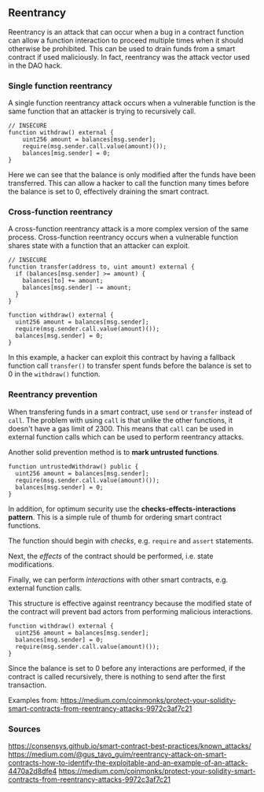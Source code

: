 ## Reentrancy

Reentrancy is an attack that can occur when a bug in a contract function can allow a function interaction to proceed multiple times when it should otherwise be prohibited. This can be used to drain funds from a smart contract if used maliciously. In fact, reentrancy was the attack vector used in the DAO hack.

### Single function reentrancy

A single function reentrancy attack occurs when a vulnerable function is the same function that an attacker is trying to recursively call.

```
// INSECURE
function withdraw() external {
    uint256 amount = balances[msg.sender];
    require(msg.sender.call.value(amount)());
    balances[msg.sender] = 0;
}
```

Here we can see that the balance is only modified after the funds have been transferred. This can allow a hacker to call the function many times before the balance is set to 0, effectively draining the smart contract.

### Cross-function reentrancy

A cross-function reentrancy attack is a more complex version of the same process. Cross-function reentrancy occurs when a vulnerable function shares state with a function that an attacker can exploit.

```
// INSECURE
function transfer(address to, uint amount) external {
  if (balances[msg.sender] >= amount) {
    balances[to] += amount;
    balances[msg.sender] -= amount;
  }
}

function withdraw() external {
  uint256 amount = balances[msg.sender];
  require(msg.sender.call.value(amount)());
  balances[msg.sender] = 0;
}
```

In this example, a hacker can exploit this contract by having a fallback function call `transfer()` to transfer spent funds before the balance is set to 0 in the `withdraw()` function.

### Reentrancy prevention

When transfering funds in a smart contract, use `send` or `transfer` instead of `call`. The problem with using `call` is that unlike the other functions, it doesn't have a gas limit of 2300. This means that `call` can be used in external function calls which can be used to perform reentrancy attacks.

Another solid prevention method is to **mark untrusted functions**. 

```
function untrustedWithdraw() public {
  uint256 amount = balances[msg.sender];
  require(msg.sender.call.value(amount)());
  balances[msg.sender] = 0;
}
```

In addition, for optimum security use the **checks-effects-interactions pattern**. This is a simple rule of thumb for ordering smart contract functions.

The function should begin with *checks*, e.g. `require` and `assert` statements.

Next, the *effects* of the contract should be performed, i.e. state modifications.

Finally, we can perform *interactions* with other smart contracts, e.g. external function calls.

This structure is effective against reentrancy because the modified state of the contract will prevent bad actors from performing malicious interactions.

```
function withdraw() external {
  uint256 amount = balances[msg.sender];
  balances[msg.sender] = 0;
  require(msg.sender.call.value(amount)());
}
```

Since the balance is set to 0 before any interactions are performed, if the contract is called recursively, there is nothing to send after the first transaction.


Examples from: https://medium.com/coinmonks/protect-your-solidity-smart-contracts-from-reentrancy-attacks-9972c3af7c21


### Sources

https://consensys.github.io/smart-contract-best-practices/known_attacks/
https://medium.com/@gus_tavo_guim/reentrancy-attack-on-smart-contracts-how-to-identify-the-exploitable-and-an-example-of-an-attack-4470a2d8dfe4
https://medium.com/coinmonks/protect-your-solidity-smart-contracts-from-reentrancy-attacks-9972c3af7c21